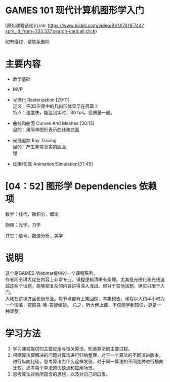 # GAMES 101 现代计算机图形学入门

[原始课程链接](Link: https://www.bilibili.com/video/BV1X7411F744?spm_id_from=333.337.search-card.all.click)

如有侵权，请联系删除

# 主要内容

- 数学基础
- MVP
- 光栅化 Rasterization [29:11］  
定义：把3D空间中的几何形体显示在屏幕上  
特点：速度快，能达到实时，30 fps。但质量一般。

- 曲线和曲面 Curves And Meshes  [30:13]   
目的：用简单图形表示曲线和曲面

- 光线追踪 Ray Tracing  
目的：产生非常真实的画面  
慢

- 动画/仿真 Animation/Simulation[31-45]

# [04：52] 图形学 Dependencies 依赖项

数学：线代，微积分，概论  

物理：光学，力学  

其它：信号，数值分析，美学
  
# 说明

这个是GAMES-Webinar提供的一个课程系列。  
作者闫令琪大佬在内容上非常专业。课程逻辑清晰有条理。尤其是光栅化和光线追踪这两个话题，能够把复杂的内容讲得深入浅出。但对于其他话题，确实只限于入门。  
大佬在讲课方面也很专业。每节课都有上集回顾、本集预告，课程以大约半小时为一个段落，按照易-难-答疑编排。
总之，听大佬上课，不仅能学到知识，更是一种享受。  

# 学习方法

1. 学习课程提供的主要应用与相关算法，知道算法的主要过程。  
2. 根据算法要解决的问题对算法进行归纳整理，对于一个算法的不同演进版本，进行纵向比较，思考算法为什么这样发展。对于同一算法的不同变种进行横向比较，思考每个算法的优缺点和应用场景。  
3. 思考算法背后所蕴含的思想，以及对自己的启发。
